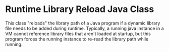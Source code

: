 Runtime Library Reload Java Class
================

This class "reloads" the library path of a Java program if a dynamic library file needs to be added during runtime.
Typically, a running java instance in a VM cannot reference library files that aren't loaded at startup, but this 
program forces the running instance to re-read the library path while running.
